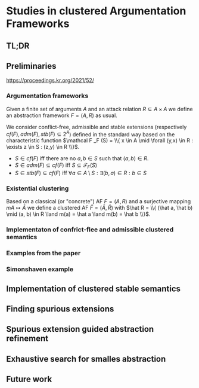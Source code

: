 # Studies in clustered Argumentation Frameworks

## TL;DR

## Preliminaries

https://proceedings.kr.org/2021/52/

### Argumentation frameworks

Given a finite set of arguments $A$ and
an attack relation $R \subseteq A \times A$ we define
an abstraction framework
$F = (A,R)$
as usual.

We consider conflict-free, admissible and stable extensions
(respectively $cf(F), adm(F), stb(F) \subseteq 2^A$)
defined in the standard way based on the characteristic function
$\mathcal F _F (S) = \\{ x \in A \mid \forall (y,x) \in R : \exists z \in S : (z,y) \in R \\}$.
* $S \in cf(F)$ iff there are no $a, b \in S$ such that $(a,b) \in R$. 
* $S \in adm(F) \subseteq cf(F)$ iff $S \subseteq \mathcal F _F (S)$
* $S \in stb(F) \subseteq cf(F)$ iff $\forall a \in A \setminus S : \exists (b,a) \in R : b \in S$

### Existential clustering

Based on a classical (or "concrete") AF $F = (A,R)$
and a surjective mapping $m A \mapsto \hat A$
we define a clustered AF $\hat F = (\hat A, \hat R)$ with
$\hat R =  \\{ (\hat a, \hat b) \mid (a, b) \in R \land m(a) = \hat a \land m(b) = \hat b \\}$.

### Implementaton of confrict-flee and admissible clustered semantics

### Examples from the paper
### Simonshaven example


## Implementation of clustered stable semantics
## Finding spurious extensions
## Spurious extension guided abstraction refinement
## Exhaustive search for smalles abstraction

## Future work
